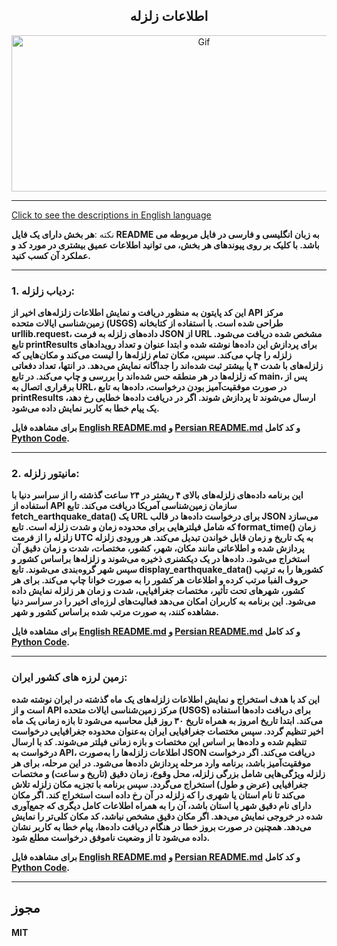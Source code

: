 <div align="center">

## اطلاعات زلزله

<img alt="Gif" src="https://acropolis-wp-content-uploads.s3.us-west-1.amazonaws.com/2019/02/Hero-Earthquake-Proof-Buildings.gif" height="250px" width="600px">
</div>
<hr>

[Click to see the descriptions in English language](README.md)

نکته :<b>هر بخش دارای یک فایل README به زبان انگلیسی و فارسی در فایل مربوطه می باشد. با کلیک بر روی پیوندهای هر بخش، می توانید اطلاعات عمیق بیشتری در مورد کد و عملکرد آن کسب کنید.<b/>
<hr>

### 1. ردیاب زلزله:
این کد پایتون به منظور دریافت و نمایش اطلاعات زلزله‌های اخیر از API مرکز زمین‌شناسی ایالات متحده (USGS) طراحی شده است. با استفاده از کتابخانه urllib.request، داده‌های زلزله به فرمت JSON از URL مشخص شده دریافت می‌شود. تابع printResults برای پردازش این داده‌ها نوشته شده و ابتدا عنوان و تعداد رویدادهای زلزله را چاپ می‌کند. سپس، مکان تمام زلزله‌ها را لیست می‌کند و مکان‌هایی که زلزله‌های با شدت ۴ یا بیشتر ثبت شده‌اند را جداگانه نمایش می‌دهد. در انتها، تعداد دفعاتی که زلزله‌ها در هر منطقه حس شده‌اند را بررسی و چاپ می‌کند. در تابع main، پس از برقراری اتصال به URL، در صورت موفقیت‌آمیز بودن درخواست، داده‌ها به تابع printResults ارسال می‌شوند تا پردازش شوند. اگر در دریافت داده‌ها خطایی رخ دهد، یک پیام خطا به کاربر نمایش داده می‌شود.

برای مشاهده فایل <b>[English README.md](TremorTracker/EnglishTremorTracker.md)</b> و <b>[Persian README.md](TremorTracker/PersianTremorTracker.md)</b> و کد کامل <b>[Python Code](TremorTracker/TremorTracker.py)</b>.
<hr>

### 2. مانیتور زلزله:
این برنامه داده‌های زلزله‌های بالای ۴ ریشتر در ۲۴ ساعت گذشته را از سراسر دنیا با استفاده از API سازمان زمین‌شناسی آمریکا دریافت می‌کند. تابع fetch_earthquake_data() یک URL برای درخواست داده‌ها در قالب JSON می‌سازد که شامل فیلترهایی برای محدوده زمان و شدت زلزله است. تابع format_time() زمان زلزله را از فرمت UTC به یک تاریخ و زمان قابل خواندن تبدیل می‌کند. هر ورودی زلزله پردازش شده و اطلاعاتی مانند مکان، شهر، کشور، مختصات، شدت و زمان دقیق آن استخراج می‌شود. داده‌ها در یک دیکشنری ذخیره می‌شوند و زلزله‌ها براساس کشور و سپس شهر گروه‌بندی می‌شوند. تابع display_earthquake_data() کشورها را به ترتیب حروف الفبا مرتب کرده و اطلاعات هر کشور را به صورت خوانا چاپ می‌کند. برای هر کشور، شهرهای تحت تأثیر، مختصات جغرافیایی، شدت و زمان هر زلزله نمایش داده می‌شود. این برنامه به کاربران امکان می‌دهد فعالیت‌های لرزه‌ای اخیر را در سراسر دنیا مشاهده کنند، به صورت مرتب شده براساس کشور و شهر.

برای مشاهده فایل <b>[English README.md](QuakeMonitor/EnglishQuakeMonitor.md)</b> و <b>[Persian README.md](QuakeMonitor/PersianQuakeMonitor.md)</b> و کد کامل <b>[Python Code](QuakeMonitor/QuakeMonitorPersian.py)</b>.
<hr>

### زمین لرزه های کشور ایران:
این کد با هدف استخراج و نمایش اطلاعات زلزله‌های یک ماه گذشته در ایران نوشته شده است و از API مرکز زمین‌شناسی ایالات متحده (USGS) برای دریافت داده‌ها استفاده می‌کند. ابتدا تاریخ امروز به همراه تاریخ ۳۰ روز قبل محاسبه می‌شود تا بازه زمانی یک ماه اخیر تنظیم گردد. سپس مختصات جغرافیایی ایران به‌عنوان محدوده جغرافیایی درخواست تنظیم شده و داده‌ها بر اساس این مختصات و بازه زمانی فیلتر می‌شوند.
کد با ارسال درخواست به API، اطلاعات زلزله‌ها را به‌صورت JSON دریافت می‌کند. اگر درخواست موفقیت‌آمیز باشد، برنامه وارد مرحله پردازش داده‌ها می‌شود. در این مرحله، برای هر زلزله ویژگی‌هایی شامل بزرگی زلزله، محل وقوع، زمان دقیق (تاریخ و ساعت) و مختصات جغرافیایی (عرض و طول) استخراج می‌گردد.
سپس برنامه با تجزیه مکان زلزله تلاش می‌کند تا نام استان یا شهری را که زلزله در آن رخ داده است استخراج کند. اگر مکان دارای نام دقیق شهر یا استان باشد، آن را به همراه اطلاعات کامل دیگری که جمع‌آوری شده در خروجی نمایش می‌دهد. اگر مکان دقیق مشخص نباشد، کد مکان کلی‌تر را نمایش می‌دهد. همچنین در صورت بروز خطا در هنگام دریافت داده‌ها، پیام خطا به کاربر نشان داده می‌شود تا از وضعیت ناموفق درخواست مطلع شود.

برای مشاهده فایل <b>[English README.md](IranSeismoFinder/EnglishIranSeismoFinder.md)</b> و <b>[Persian README.md](IranSeismoFinder/PersianIranSeismoFinder.md)</b> و کد کامل <b>[Python Code](IranSeismoFinder/IranSeismoFinderPersian.py)</b>.
<hr>





## مجوز


MIT

